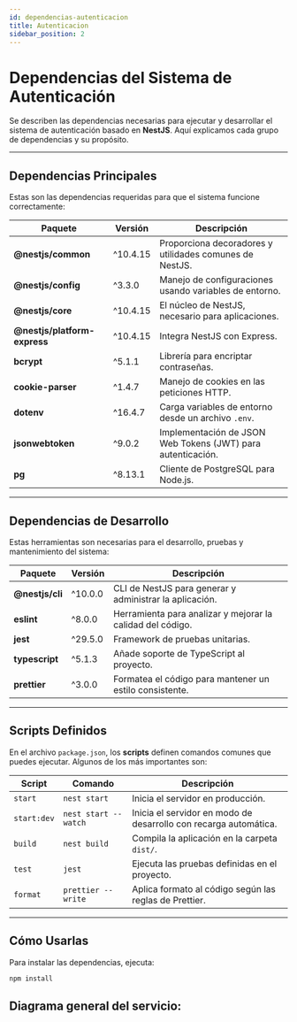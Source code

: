 ```yaml
---
id: dependencias-autenticacion
title: Autenticacion
sidebar_position: 2
---
```


# Dependencias del Sistema de Autenticación

Se describen las dependencias necesarias para ejecutar y desarrollar el sistema de autenticación basado en **NestJS**. Aquí explicamos cada grupo de dependencias y su propósito.

---

## Dependencias Principales

Estas son las dependencias requeridas para que el sistema funcione correctamente:

| Paquete                  | Versión   | Descripción                                                                 |
|--------------------------|-----------|-----------------------------------------------------------------------------|
| **@nestjs/common**       | ^10.4.15  | Proporciona decoradores y utilidades comunes de NestJS.                     |
| **@nestjs/config**       | ^3.3.0    | Manejo de configuraciones usando variables de entorno.                      |
| **@nestjs/core**         | ^10.4.15  | El núcleo de NestJS, necesario para aplicaciones.                           |
| **@nestjs/platform-express** | ^10.4.15 | Integra NestJS con Express.                                              |
| **bcrypt**               | ^5.1.1    | Librería para encriptar contraseñas.                                        |
| **cookie-parser**        | ^1.4.7    | Manejo de cookies en las peticiones HTTP.                                   |
| **dotenv**               | ^16.4.7   | Carga variables de entorno desde un archivo `.env`.                         |
| **jsonwebtoken**         | ^9.0.2    | Implementación de JSON Web Tokens (JWT) para autenticación.                 |
| **pg**                   | ^8.13.1   | Cliente de PostgreSQL para Node.js.                                         |

---

## Dependencias de Desarrollo

Estas herramientas son necesarias para el desarrollo, pruebas y mantenimiento del sistema:

| Paquete                         | Versión   | Descripción                                                                |
|----------------------------------|-----------|----------------------------------------------------------------------------|
| **@nestjs/cli**                 | ^10.0.0   | CLI de NestJS para generar y administrar la aplicación.                    |
| **eslint**                      | ^8.0.0    | Herramienta para analizar y mejorar la calidad del código.                 |
| **jest**                        | ^29.5.0   | Framework de pruebas unitarias.                                            |
| **typescript**                  | ^5.1.3    | Añade soporte de TypeScript al proyecto.                                   |
| **prettier**                    | ^3.0.0    | Formatea el código para mantener un estilo consistente.                    |

---

## Scripts Definidos

En el archivo `package.json`, los **scripts** definen comandos comunes que puedes ejecutar. Algunos de los más importantes son:

| Script           | Comando                              | Descripción                                                                 |
|------------------|--------------------------------------|-----------------------------------------------------------------------------|
| `start`          | `nest start`                        | Inicia el servidor en producción.                                          |
| `start:dev`      | `nest start --watch`                | Inicia el servidor en modo de desarrollo con recarga automática.           |
| `build`          | `nest build`                        | Compila la aplicación en la carpeta `dist/`.                               |
| `test`           | `jest`                              | Ejecuta las pruebas definidas en el proyecto.                              |
| `format`         | `prettier --write`                  | Aplica formato al código según las reglas de Prettier.                     |

---

## Cómo Usarlas

Para instalar las dependencias, ejecuta:

```bash
npm install
```

## Diagrama general del servicio: